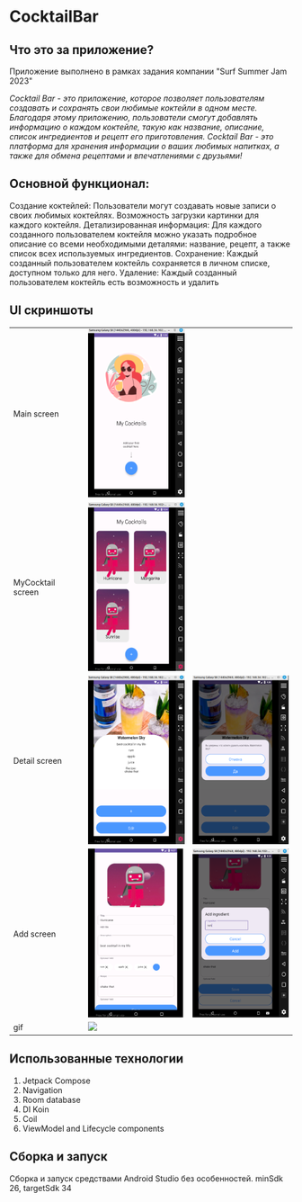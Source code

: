 # CocktailBar

## Что это за приложение?

Приложение выполнено в рамках задания компании "Surf Summer Jam 2023"

*Cocktail Bar -  это приложение, которое позволяет пользователям создавать и сохранять свои любимые коктейли в одном месте. Благодаря этому приложению, пользователи смогут добавлять информацию о каждом коктейле, такую как название, описание, список ингредиентов и рецепт его приготовления. Cocktail Bar - это платформа для хранения информации о ваших любимых напитках, а также для обмена рецептами и впечатлениями с друзьями!*

## Основной функционал:
Создание коктейлей: Пользователи могут  создавать новые записи о своих любимых коктейлях. Возможность загрузки картинки для каждого коктейля.
Детализированная информация: Для каждого созданного пользователем коктейля можно указать подробное описание со всеми необходимыми деталями: название, рецепт, а также список всех используемых ингредиентов.
Сохранение: Каждый созданный пользователем коктейль сохраняется в личном списке, доступном только для него. 
Удаление: Каждый созданный пользователем коктейль есть возможность и удалить 

## UI скриншоты


|                   |                                                                   |                                                                |
|-------------------|-------------------------------------------------------------------|----------------------------------------------------------------|
| Main screen       | <img src="assets/screenshots/main_screen.png" height="300">       |                                                                |
| MyCocktail screen | <img src="assets/screenshots/mycocktail_screen.png" height="300"> |                                                                |
| Detail screen     | <img src="assets/screenshots/detail_screen2.png" height="300">    | <img src="assets/screenshots/detail_screen3.png" height="300"> |
| Add screen        | <img src="assets/screenshots/add_screen.png" height="300">        | <img src="assets/screenshots/add2_screen.png" height="300">    |
| gif               | <img src="assets/gif/cocktail_app.gif"  height="300">             |                                                                |

## Использованные технологии

1. Jetpack Compose
2. Navigation
3. Room database
4. DI Koin
5. Coil
6. ViewModel and Lifecycle components



## Сборка и запуск

Сборка и запуск средствами Android Studio без особенностей.
minSdk 26, targetSdk 34


